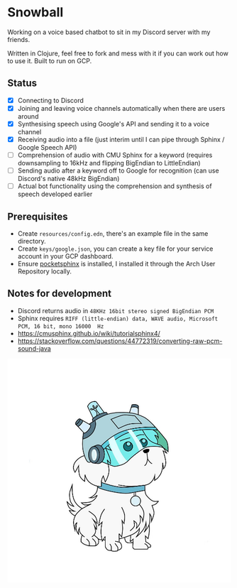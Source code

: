 # Snowball

Working on a voice based chatbot to sit in my Discord server with my friends.

Written in Clojure, feel free to fork and mess with it if you can work out how to use it. Built to run on GCP.

## Status

 * [x] Connecting to Discord
 * [x] Joining and leaving voice channels automatically when there are users around
 * [x] Synthesising speech using Google's API and sending it to a voice channel
 * [x] Receiving audio into a file (just interim until I can pipe through Sphinx / Google Speech API)
 * [ ] Comprehension of audio with CMU Sphinx for a keyword (requires downsampling to 16kHz and flipping BigEndian to LittleEndian)
 * [ ] Sending audio after a keyword off to Google for recognition (can use Discord's native 48kHz BigEndian)
 * [ ] Actual bot functionality using the comprehension and synthesis of speech developed earlier

## Prerequisites

 * Create `resources/config.edn`, there's an example file in the same directory.
 * Create `keys/google.json`, you can create a key file for your service account in your GCP dashboard.
 * Ensure [pocketsphinx][] is installed, I installed it through the Arch User Repository locally.

## Notes for development

 * Discord returns audio in `48KHz 16bit stereo signed BigEndian PCM`
 * Sphinx requires `RIFF (little-endian) data, WAVE audio, Microsoft PCM, 16 bit, mono 16000  Hz`
 * https://cmusphinx.github.io/wiki/tutorialsphinx4/
 * https://stackoverflow.com/questions/44772319/converting-raw-pcm-sound-java

![](images/snowball.png)

[pocketsphinx]: https://github.com/cmusphinx/pocketsphinx
